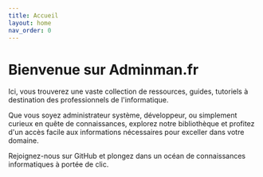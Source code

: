 ```yaml
---
title: Accueil
layout: home
nav_order: 0
---
```

# Bienvenue sur Adminman.fr

Ici, vous trouverez une vaste collection de ressources, guides, tutoriels à destination des professionnels de l'informatique.

Que vous soyez administrateur système, développeur, ou simplement curieux en quête de connaissances, explorez notre bibliothèque et profitez d'un accès facile aux informations nécessaires pour exceller dans votre domaine.

Rejoignez-nous sur GitHub et plongez dans un océan de connaissances informatiques à portée de clic.